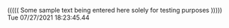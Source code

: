 ((((( Some sample text being entered here solely for testing purposes ))))) Tue 07/27/2021 18:23:45.44
